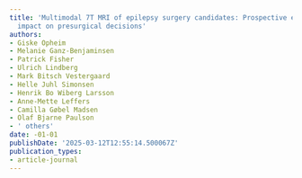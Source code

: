 ```yaml
---
title: 'Multimodal 7T MRI of epilepsy surgery candidates: Prospective evaluation of
  impact on presurgical decisions'
authors:
- Giske Opheim
- Melanie Ganz-Benjaminsen
- Patrick Fisher
- Ulrich Lindberg
- Mark Bitsch Vestergaard
- Helle Juhl Simonsen
- Henrik Bo Wiberg Larsson
- Anne-Mette Leffers
- Camilla Gøbel Madsen
- Olaf Bjarne Paulson
- ' others'
date: -01-01
publishDate: '2025-03-12T12:55:14.500067Z'
publication_types:
- article-journal
---
```

